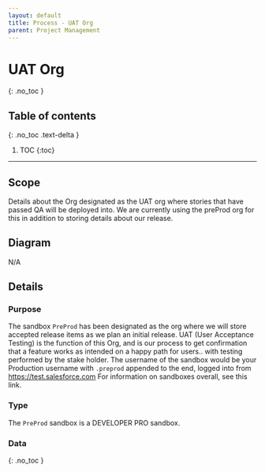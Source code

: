 ```yaml
---
layout: default
title: Process - UAT Org
parent: Project Management
---
```


# UAT Org
{: .no_toc }

## Table of contents
{: .no_toc .text-delta }

1. TOC
{:toc}

---

## Scope

Details about the Org designated as the UAT org where stories that have passed QA will be deployed into.   We are currently using the preProd org for this in addition to storing details about our release.

## Diagram

N/A

## Details
### Purpose
The sandbox ```PreProd``` has been designated as the org where we will store accepted release items as we plan an initial release.  UAT (User Acceptance Testing) is the function of this Org, and is our process to get confirmation that a feature works as intended on a happy path for users.. with testing performed by the stake holder.  The username of the sandbox would be your Production username with ```.preprod``` appended to the end, logged into from https://test.salesforce.com
For information on sandboxes overall, see this link.  

### Type
The ```PreProd``` sandbox is a DEVELOPER PRO sandbox.

### Data



{: .no_toc }

